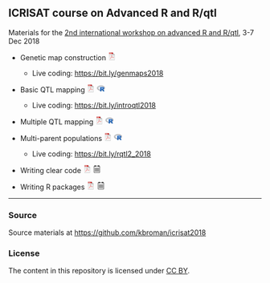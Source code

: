 ## ICRISAT course on Advanced R and R/qtl

Materials for the [2nd international workshop on advanced R and
R/qtl](https://www.icrisat.org/event/2nd-international-workshop-on-advanced-r-r-qtl/),
3-7 Dec 2018

- Genetic map construction
[![pdf](icons16/pdf-icon.png)](https://kbroman.org/icrisat2018/1_geneticmaps.pdf)

  - Live coding: <https://bit.ly/genmaps2018>

- Basic QTL mapping
[![pdf](icons16/pdf-icon.png)](https://kbroman.org/icrisat2018/2_introqtl.pdf)
[![R code](icons16/R-icon.png)](https://github.com/kbroman/icrisat2018/blob/master/2_introqtl/2_introqtl.R)

  - Live coding: <https://bit.ly/introqtl2018>

- Multiple QTL mapping
[![pdf](icons16/pdf-icon.png)](https://kbroman.org/icrisat2018/3_multiqtl.pdf)
[![R code](icons16/R-icon.png)](https://github.com/kbroman/icrisat2018/blob/master/3_multiqtl/3_multiqtl.R)

- Multi-parent populations
[![pdf](icons16/pdf-icon.png)](https://kbroman.org/icrisat2018/4_mpp.pdf)
[![R code](icons16/R-icon.png)](https://github.com/kbroman/icrisat2018/blob/master/4_mpp/4_mpp.R)

  - Live coding: <https://bit.ly/rqtl2_2018>

- Writing clear code
[![pdf](icons16/pdf-icon.png)](https://kbroman.org/icrisat2018/5a_clearcode.pdf)
[![pdf w/notes](icons16/notes-icon.png)](https://kbroman.org/icrisat2018/5a_clearcode_withnotes.pdf)

- Writing R packages
[![pdf](icons16/pdf-icon.png)](https://kbroman.org/icrisat2018/5b_rpack.pdf)
[![pdf w/notes](icons16/notes-icon.png)](https://kbroman.org/icrisat2018/5b_rpack_withnotes.pdf)


---

### Source

Source materials at <https://github.com/kbroman/icrisat2018>


### License

The content in this repository is licensed under [CC BY](https://creativecommons.org/licenses/by/3.0/).
